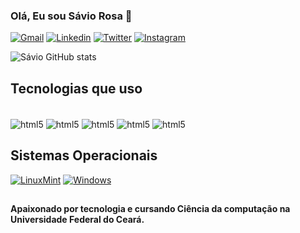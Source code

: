 ### Olá, Eu sou Sávio Rosa 🖖



[![Gmail](https://img.shields.io/badge/Gmail-D14836?style=for-the-badge&logo=gmail&logoColor=white)](https://is.gd/JOhPIC)
[![Linkedin](https://img.shields.io/badge/LinkedIn-0077B5?style=for-the-badge&logo=linkedin&logoColor=white)](https://www.linkedin.com/in/savio-rosa-ufc/)
[![Twitter](https://img.shields.io/badge/Twitter-1DA1F2?style=for-the-badge&logo=twitter&logoColor=white)](https://twitter.com/SsavioRosa)
[![Instagram](https://img.shields.io/badge/Instagram-E4405F?style=for-the-badge&logo=instagram&logoColor=white)](https://www.instagram.com/savio.rosa_)

![Sávio GitHub stats](https://github-readme-stats.vercel.app/api?username=ssavioRosa&show_icons=true&theme=radical)

## Tecnologias que uso 
<div style="display: inline_block"><br/>
<img aLign="center" alt="html5" src="https://img.shields.io/badge/Java-ED8B00?style=for-the-badge&logo=openjdk&logoColor=white"/>
<img aLign="center" alt="html5" src="https://img.shields.io/badge/C-00599C?style=for-the-badge&logo=c&logoColor=white"/>
<img aLign="center" alt="html5" src="https://img.shields.io/badge/C%23-239120?style=for-the-badge&logo=c-sharp&logoColor=white"/>
<img aLign="center" alt="html5" src="https://img.shields.io/badge/.NET-5C2D91?style=for-the-badge&logo=.net&logoColor=white"/>
<img aLign="center" alt="html5" src="https://img.shields.io/badge/MySQL-00000F?style=for-the-badge&logo=mysql&logoColor=white"/>
 </div>

 ## 
 ## Sistemas Operacionais
 [![LinuxMint](https://img.shields.io/badge/Linux_Mint-87CF3E?style=for-the-badge&logo=linux-mint&logoColor=white)]()
  [![Windows](https://img.shields.io/badge/Windows-0078D6?style=for-the-badge&logo=windows&logoColor=white
    )]()
##

 #### Apaixonado por tecnologia e cursando Ciência da computação na Universidade Federal do Ceará.
